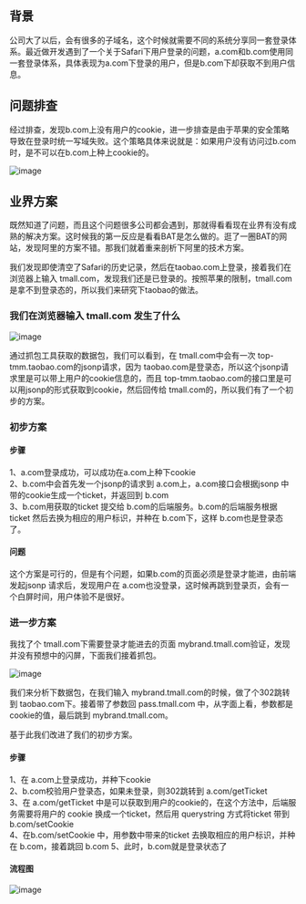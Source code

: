 ## 背景
公司大了以后，会有很多的子域名，这个时候就需要不同的系统分享同一套登录体系。最近做开发遇到了一个关于Safari下用户登录的问题，a.com和b.com使用同一套登录体系，具体表现为a.com下登录的用户，但是b.com下却获取不到用户信息。

## 问题排查
经过排查，发现b.com上没有用户的cookie，进一步排查是由于苹果的安全策略导致在登录时统一写域失败。这个策略具体来说就是：如果用户没有访问过b.com时，是不可以在b.com上种上cookie的。

![image](http://ofyfg9y7t.bkt.clouddn.com/WechatIMG2.jpeg)

## 业界方案
既然知道了问题，而且这个问题很多公司都会遇到，那就得看看现在业界有没有成熟的解决方案。这时候我的第一反应是看看BAT是怎么做的。逛了一圈BAT的网站，发现阿里的方案不错。那我们就着重来剖析下阿里的技术方案。

我们发现即使清空了Safari的历史记录，然后在taobao.com上登录，接着我们在浏览器上输入 tmall.com，发现我们还是已登录的。按照苹果的限制，tmall.com是拿不到登录态的，所以我们来研究下taobao的做法。

### 我们在浏览器输入 tmall.com 发生了什么
![image](http://ofyfg9y7t.bkt.clouddn.com/WechatIMG6.jpeg)

通过抓包工具获取的数据包，我们可以看到，在 tmall.com中会有一次 top-tmm.taobao.com的jsonp请求，因为 taobao.com是登录态，所以这个jsonp请求里是可以带上用户的cookie信息的，而且 top-tmm.taobao.com的接口里是可以用jsonp的形式获取到cookie，然后回传给 tmall.com的，所以我们有了一个初步的方案。

### 初步方案
#### 步骤
1、a.com登录成功，可以成功在a.com上种下cookie  
2、b.com中会首先发一个jsonp的请求到 a.com上，a.com接口会根据jsonp 中带的cookie生成一个ticket，并返回到 b.com   
3、b.com用获取的ticket 提交给 b.com的后端服务。b.com的后端服务根据ticket 然后去换为相应的用户标识，并种在 b.com下，这样 b.com也是登录态了。 

#### 问题
这个方案是可行的，但是有个问题，如果b.com的页面必须是登录才能进，由前端发起jsonp 请求后，发现用户在 a.com也没登录，这时候再跳到登录页，会有一个白屏时间，用户体验不是很好。

### 进一步方案

我找了个 tmall.com下需要登录才能进去的页面 mybrand.tmall.com验证，发现并没有预想中的闪屏，下面我们接着抓包。

![image](http://ofyfg9y7t.bkt.clouddn.com/WechatIMG6.jpeg)

我们来分析下数据包，在我们输入 mybrand.tmall.com的时候，做了个302跳转到 taobao.com下。接着带了参数回 pass.tmall.com 中，从字面上看，参数都是cookie的值，最后跳到 mybrand.tmall.com。

基于此我们改进了我们的初步方案。


#### 步骤
1、在 a.com上登录成功，并种下cookie  
2、b.com校验用户登录态，如果未登录，则302跳转到 a.com/getTicket  
3、在 a.com/getTicket 中是可以获取到用户的cookie的，在这个方法中，后端服务需要将用户的 cookie 换成一个ticket，然后用 querystring 方式将ticket 带到 b.com/setCookie  
4、在b.com/setCookie 中，用参数中带来的ticket 去换取相应的用户标识，并种在 b.com，接着跳回 b.com
5、此时，b.com就是登录状态了

#### 流程图

![image](http://ofyfg9y7t.bkt.clouddn.com/charts.png)
